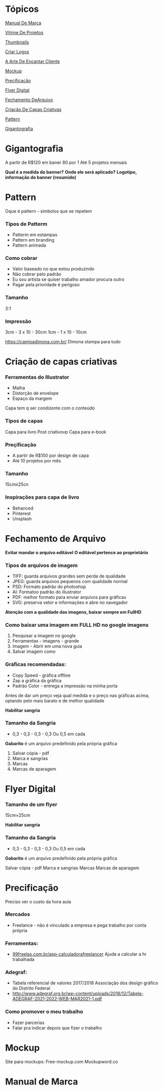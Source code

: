 # Tópicos

[Manual De Marca](#Manual-de-Marca)

[Vitrine De Projetos](#Vitrine-de-Projetos)

[Thumbnails](#Thumbnails)

[Criar Logos](#Criação-de-Logos)

[A Arte De Encantar Cliente](#A-arte-de-encantar-clientes)

[Mockup](#Mockup)

[Precificação](#Precificação)

[Flyer Digital](#Flyer-Digital)

[Fechamento DeArquivo](#Fechamento-de-Arquivo)

[Criação De Capas Criativas](#Criação-de-capas-criativas)

[Pattern](#Pattern)

[Gigantografia](#Gigantografia)

# Gigantografia

A partir de R$120 em baner 80 por 1
Até 5 projetos mensais

**Qual é a medida do banner?**
**Onde ele será aplicado?**
**Logotipo, informação do banner (resumido)**

# Pattern

Oque é pattern - simbolos que se repetem

### Tipos de Patterm
- Patterm em estampas
- Pattern em branding
- Pattern animada

### Como cobrar
- Valor baseado no que estou produzindo
- Não cobrar pelo padrão
- Eu sou artista se quiser trabalho amador procura outro
- Pagar pela prioridade é perigoso

### Tamanho
3:1
### Impressão 
3cm - 3 x 10 - 30cm
1cm - 1 x 10 - 10cm

https://camisadimona.com.br/
Dimona stampa para tudo

# Criação de capas criativas

### Ferramentas do Illustrator
- Malha
- Distorção de envelope
- Espaço da margem 

Capa tem q ser condizente com o conteúdo 

### Tipos de capas
Capa para livro 
Post criativovp
Capa para e-book 

### Preçificação

- A partir de R$150 por design de capa 
- Até 10 projetos por mês 

### Tamanho
15cmx25cn

### Inspirações para capa de livro 
- Behanced
- Pinterest
- Unsplash

# Fechamento de Arquivo

**Evitar mandar o arquivo editável**
**O editável pertence ao proprietário**

### Tipos de arquivos de imagem

- TIFF: guarda arquivos grandes sem perda de qualidade
- JPEG: guarda arquivos pequenos com qualidade normal
- PSD: Formato padrão do photoshop
- AI: Formatoo padrão do illustrator
- PDF: melhor formato para enviar arquivos para gráficas 
- SVG: preserva vetor e informações e abre no navegador

**Atenção com a qualidade das imagens, baixar sempre em FullHD**

### Como baixar uma imagem em FULL HD no google imagens
1. Pesquisar a imagem no google
2. Ferramentas - imagens - grande
3. Imagem - Abrir em uma nova guia 
4. Salvar imagem como

### Gráficas recomendadas:
- Copy Speed - gráfica offline
- Zap a gráfica da gráfica 
- Padrão Color - entrega a impressão na minha porta

Antes de dar um preço veja qual medida e o preço nas gráficas acima, optando pelo mais barato e de melhor qualidade 

**Habilitar sangria**
### Tamanho da Sangria
- 0,3 - 0,3 - 0,3 - 0,3
Ou 0,5 em cada

**Gabarito** é um arquivo predefinido pela própria gráfica 

1. Salvar cópia - pdf
2. Marca e sangrias
3. Marcas
4. Marcas de aparagem

# Flyer Digital

### Tamanho de um flyer
15cm×25cm

**Habilitar sangria**
### Tamanho da Sangria
- 0,3 - 0,3 - 0,3 - 0,3
Ou 0,5 em cada

**Gabarito** é um arquivo predefinido pela própria gráfica 

Salvar cópia - pdf
Marca e sangrias
Marcas
Marcas de aparagem

# Precificação

Preciso ver o custo da hora aula

### Mercados
- Freelance - não é vinculado a empresa e pega trabalho por conta própria

### Ferramentas:
- [99freelas.com.br/app-calculadorafreelancer](https://www.99freelas.com.br/apps/calculadora-freelancer)
Ajuda a calcular a hr trabalhada

### Adegraf:
- Tabela referencial de valores 2017/2018
Associação dos design gráfico do Distrito Federal 
- http://www.adegraf.org.br/wp-content/uploads/2018/12/Tabela-ADEGRAF-2021-2022-WEB-MAR2021-1.pdf


### Como promover o meu trabalho
- Fazer parcerias
- Falar pra indicar depois que fizer o trabalho

# Mockup

Site para mockups:
Free-mockup.com
Mockupword.co

# Manual de Marca
